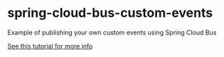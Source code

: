 # spring-cloud-bus-custom-events
Example of publishing your own custom events using Spring Cloud Bus

[See this tutorial for more info](https://tndavidson.github.io/blog/2017/06/01/custom-events-with-spring-cloud-bus/)
